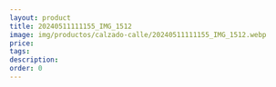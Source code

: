 ```yaml
---
layout: product
title: 20240511111155_IMG_1512
image: img/productos/calzado-calle/20240511111155_IMG_1512.webp
price: 
tags: 
description: 
order: 0
---
```

